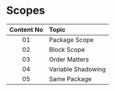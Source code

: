 # Scopes

| **Content No**     | **Topic**           |
| :-------------:   |:-------------|
| 01                | Package Scope                                    |
| 02                | Block Scope                                      |
| 03                | Order Matters                                    |
| 04                | Variable Shadowing                               |
| 05                | Same Package                                     |
